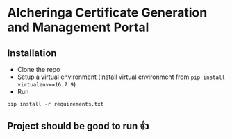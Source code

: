 # Alcheringa Certificate Generation and Management Portal


## Installation
* Clone the repo
* Setup a virtual environment (install virtual environment from ```pip install virtualenv==16.7.9```)
* Run 
```
pip install -r requirements.txt
```


## Project should be good to run :thumbsup: